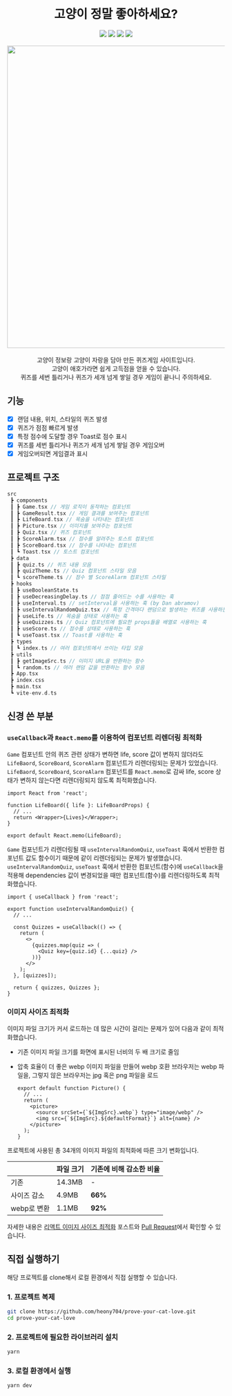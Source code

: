<h1 align=center>고양이 정말 좋아하세요?</h1>

<div align=center>
  <img src="https://img.shields.io/badge/react-61DAFB?style=flat&logo=react&logoColor=black">
  <img src="https://img.shields.io/badge/vite-646CFF?style=flat&logo=vite&logoColor=white">
  <img src="https://img.shields.io/badge/typescript-3178C6?style=flat&logo=typescript&logoColor=white">
  <img src="https://img.shields.io/badge/styled components-DB7093?style=flat&logo=styledcomponents&logoColor=white">
</div>
<br>

<div align=center>
  <img src="https://github.com/heony704/prove-your-cat-love/assets/36994104/7cf22d5e-26b4-4ba1-af96-0a9cc4942d6a" width="700">
</div>
<br>

<div align=center>
고양이 정보랑 고양이 자랑을 담아 만든 퀴즈게임 사이트입니다.<br>
고양이 애호가라면 쉽게 고득점을 얻을 수 있습니다.<br>
퀴즈를 세번 틀리거나 퀴즈가 세개 넘게 쌓일 경우 게임이 끝나니 주의하세요.
</div>

## 기능

- [x] 랜덤 내용, 위치, 스타일의 퀴즈 발생
- [x] 퀴즈가 점점 빠르게 발생
- [x] 특정 점수에 도달할 경우 Toast로 점수 표시
- [x] 퀴즈를 세번 틀리거나 퀴즈가 세개 넘게 쌓일 경우 게임오버
- [x] 게임오버되면 게임결과 표시

## 프로젝트 구조

```c
src
 ┣ components
 ┃ ┣ Game.tsx // 게임 로직이 동작하는 컴포넌트
 ┃ ┣ GameResult.tsx // 게임 결과를 보여주는 컴포넌트
 ┃ ┣ LifeBoard.tsx // 목숨을 나타내는 컴포넌트
 ┃ ┣ Picture.tsx // 이미지를 보여주는 컴포넌트
 ┃ ┣ Quiz.tsx // 퀴즈 컴포넌트
 ┃ ┣ ScoreAlarm.tsx // 점수를 알려주는 토스트 컴포넌트
 ┃ ┣ ScoreBoard.tsx // 점수를 나타내는 컴포넌트
 ┃ ┗ Toast.tsx // 토스트 컴포넌트
 ┣ data
 ┃ ┣ quiz.ts // 퀴즈 내용 모음
 ┃ ┣ quizTheme.ts // Quiz 컴포넌트 스타일 모음
 ┃ ┗ scoreTheme.ts // 점수 별 ScoreAlarm 컴포넌트 스타일
 ┣ hooks
 ┃ ┣ useBooleanState.ts
 ┃ ┣ useDecreasingDelay.ts // 점점 줄어드는 수를 사용하는 훅
 ┃ ┣ useInterval.ts // setInterval을 사용하는 훅 (by Dan abramov)
 ┃ ┣ useIntervalRandomQuiz.tsx // 특정 간격마다 랜덤으로 발생하는 퀴즈를 사용하는 훅
 ┃ ┣ useLife.ts // 목숨을 상태로 사용하는 훅
 ┃ ┣ useQuizzes.ts // Quiz 컴포넌트에 필요한 props들을 배열로 사용하는 훅
 ┃ ┣ useScore.ts // 점수를 상태로 사용하는 훅
 ┃ ┗ useToast.tsx // Toast를 사용하는 훅
 ┣ types
 ┃ ┗ index.ts // 여러 컴포넌트에서 쓰이는 타입 모음
 ┣ utils
 ┃ ┣ getImageSrc.ts // 이미지 URL을 반환하는 함수
 ┃ ┗ random.ts // 여러 랜덤 값을 반환하는 함수 모음
 ┣ App.tsx
 ┣ index.css
 ┣ main.tsx
 ┗ vite-env.d.ts
```

## 신경 쓴 부분

### `useCallback`과 `React.memo`를 이용하여 컴포넌트 리렌더링 최적화

`Game` 컴포넌트 안의 퀴즈 관련 상태가 변하면 life, score 값이 변하지 않더라도 `LifeBaord`, `ScoreBoard`, `ScoreAlarm` 컴포넌트가 리렌더링되는 문제가 있었습니다.  
`LifeBaord`, `ScoreBoard`, `ScoreAlarm` 컴포넌트를 `React.memo`로 감싸 life, score 상태가 변하지 않는다면 리렌더링되지 않도록 최적화했습니다.

```tsx
import React from 'react';

function LifeBoard({ life }: LifeBoardProps) {
  // ...
  return <Wrapper>{Lives}</Wrapper>;
}

export default React.memo(LifeBoard);
```

`Game` 컴포넌트가 리렌더링될 때 `useIntervalRandomQuiz`, `useToast` 훅에서 반환한 컴포넌트 값도 함수이기 때문에 같이 리렌더링되는 문제가 발생했습니다.  
`useIntervalRandomQuiz`, `useToast` 훅에서 반환한 컴포넌트(함수)에 `useCallback`을 적용해 dependencies 값이 변경되었을 때만 컴포넌트(함수)를 리렌더링하도록 최적화했습니다.

```tsx
import { useCallback } from 'react';

export function useIntervalRandomQuiz() {
  // ...

  const Quizzes = useCallback(() => {
    return (
      <>
        {quizzes.map(quiz => (
          <Quiz key={quiz.id} {...quiz} />
        ))}
      </>
    );
  }, [quizzes]);

  return { quizzes, Quizzes };
}
```

### 이미지 사이즈 최적화

이미지 파일 크기가 커서 로드하는 데 많은 시간이 걸리는 문제가 있어 다음과 같이 최적화했습니다.

- 기존 이미지 파일 크기를 화면에 표시된 너비의 두 배 크기로 줄임

- 압축 효율이 더 좋은 webp 이미지 파일을 만들어 webp 호환 브라우저는 webp 파일을, 그렇지 않은 브라우저는 jpg 혹은 png 파일을 로드
  ```tsx
  export default function Picture() {
    // ...
    return (
      <picture>
        <source srcSet={`${ImgSrc}.webp`} type="image/webp" />
        <img src={`${ImgSrc}.${defaultFormat}`} alt={name} />
      </picture>
    );
  }
  ```

프로젝트에 사용된 총 34개의 이미지 파일의 최적화에 따른 크기 변화입니다.

|             | 파일 크기 | 기존에 비해 감소한 비율 |
| ----------- | --------- | ----------------------- |
| 기존        | 14.3MB    | -                       |
| 사이즈 감소 | 4.9MB     | **66%**                 |
| webp로 변환 | 1.1MB     | **92%**                 |

자세한 내용은 [리액트 이미지 사이즈 최적화](https://heony704.github.io/react-image-size-optimization/) 포스트와 [Pull Request](https://github.com/heony704/prove-your-cat-love/pull/4)에서 확인할 수 있습니다.

## 직접 실행하기

해당 프로젝트를 clone해서 로컬 환경에서 직접 실행할 수 있습니다.

### 1. 프로젝트 복제

```bash
git clone https://github.com/heony704/prove-your-cat-love.git
cd prove-your-cat-love
```

### 2. 프로젝트에 필요한 라이브러리 설치

```bash
yarn
```

### 3. 로컬 환경에서 실행

```bash
yarn dev
```
